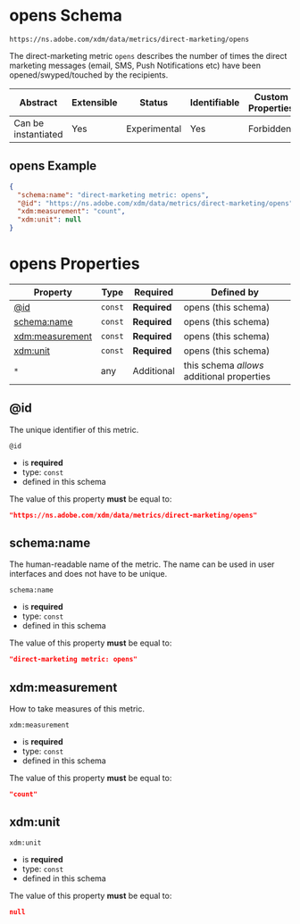 
# opens Schema

```
https://ns.adobe.com/xdm/data/metrics/direct-marketing/opens
```

The direct-marketing metric `opens` describes the number of times the direct marketing messages (email, SMS, Push Notifications etc) have been opened/swyped/touched by the recipients.

| Abstract | Extensible | Status | Identifiable | Custom Properties | Additional Properties | Defined In |
|----------|------------|--------|--------------|-------------------|-----------------------|------------|
| Can be instantiated | Yes | Experimental | Yes | Forbidden | Permitted | [data/opens.schema.json](data/opens.schema.json) |

## opens Example
```json
{
  "schema:name": "direct-marketing metric: opens",
  "@id": "https://ns.adobe.com/xdm/data/metrics/direct-marketing/opens",
  "xdm:measurement": "count",
  "xdm:unit": null
}
```

# opens Properties

| Property | Type | Required | Defined by |
|----------|------|----------|------------|
| [@id](#id) | `const` | **Required** | opens (this schema) |
| [schema:name](#schemaname) | `const` | **Required** | opens (this schema) |
| [xdm:measurement](#xdmmeasurement) | `const` | **Required** | opens (this schema) |
| [xdm:unit](#xdmunit) | `const` | **Required** | opens (this schema) |
| `*` | any | Additional | this schema *allows* additional properties |

## @id

The unique identifier of this metric.

`@id`
* is **required**
* type: `const`
* defined in this schema

The value of this property **must** be equal to:

```json
"https://ns.adobe.com/xdm/data/metrics/direct-marketing/opens"
```





## schema:name

The human-readable name of the metric. The name can be used in user interfaces and does not have to be unique.

`schema:name`
* is **required**
* type: `const`
* defined in this schema

The value of this property **must** be equal to:

```json
"direct-marketing metric: opens"
```





## xdm:measurement

How to take measures of this metric.

`xdm:measurement`
* is **required**
* type: `const`
* defined in this schema

The value of this property **must** be equal to:

```json
"count"
```





## xdm:unit


`xdm:unit`
* is **required**
* type: `const`
* defined in this schema

The value of this property **must** be equal to:

```json
null
```





